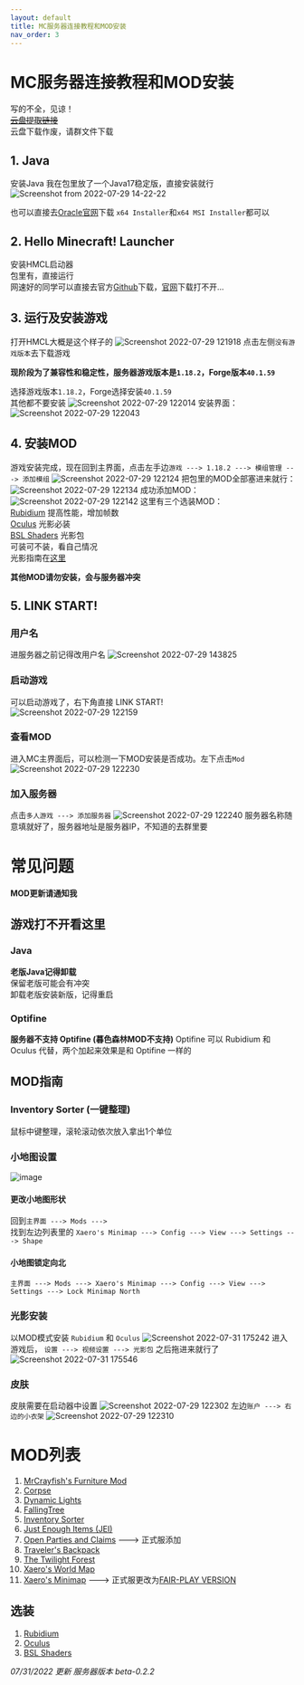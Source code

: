 ```yaml
---
layout: default
title: MC服务器连接教程和MOD安装
nav_order: 3
---
```

# MC服务器连接教程和MOD安装
写的不全，见谅！  
~~[云盘提取链接]()~~  
云盘下载作废，请群文件下载

## 1. Java
安装Java
我在包里放了一个Java17稳定版，直接安装就行![Screenshot from 2022-07-29 14-22-22](https://user-images.githubusercontent.com/31970387/181821333-d1f7e2a7-0855-4088-82b1-9ea4e2fe0bf9.png)

也可以直接去[Oracle官网](https://www.oracle.com/java/technologies/downloads/#java17)下载
`x64 Installer`和`x64 MSI Installer`都可以  

## 2. Hello Minecraft! Launcher
安装HMCL启动器  
包里有，直接运行  
网速好的同学可以直接去官方[Github](https://github.com/huanghongxun/HMCL)下载，[官网](https://hmcl.huangyuhui.net/)下载打不开... 

## 3. 运行及安装游戏
打开HMCL大概是这个样子的
![Screenshot 2022-07-29 121918](https://user-images.githubusercontent.com/31970387/181821626-258e647b-81ae-4edc-8d78-1e578651ccf7.png)
点击左侧`没有游戏版本`去下载游戏

**现阶段为了兼容性和稳定性，服务器游戏版本是`1.18.2`，Forge版本`40.1.59`**

选择游戏版本`1.18.2`，Forge选择安装`40.1.59`  
其他都不要安装
![Screenshot 2022-07-29 122014](https://user-images.githubusercontent.com/31970387/181821829-c2496f52-5bb3-4e3c-9306-a0fe70321ca3.png)
安装界面：
![Screenshot 2022-07-29 122043](https://user-images.githubusercontent.com/31970387/181821726-3e85900c-f0d5-43d8-a42b-a8842bc7873b.png)

## 4. 安装MOD
游戏安装完成，现在回到主界面，点击左手边`游戏 ---> 1.18.2 ---> 模组管理 ---> 添加模组`
![Screenshot 2022-07-29 122124](https://user-images.githubusercontent.com/31970387/181821893-5f9d44fc-7892-41fe-99d3-305581801d23.png)
把包里的MOD全部塞进来就行：
![Screenshot 2022-07-29 122134](https://user-images.githubusercontent.com/31970387/181825525-9461b4c5-5c02-4a53-87ad-cf75cee911e9.png)
成功添加MOD：
![Screenshot 2022-07-29 122142](https://user-images.githubusercontent.com/31970387/181821944-4c9bb444-1b42-4a7a-a68a-e1cff45edb2c.png)
这里有三个选装MOD：  
[Rubidium](https://www.curseforge.com/minecraft/mc-mods/rubidium) 提高性能，增加帧数  
[Oculus](https://www.curseforge.com/minecraft/mc-mods/oculus) 光影必装  
[BSL Shaders](https://www.curseforge.com/minecraft/customization/bsl-shaders) 光影包  
可装可不装，看自己情况  
光影指南在[这里](https://colgrave34.github.io/%E4%B8%AD%E6%96%87%E6%8C%87%E5%8C%97/%E5%A5%BD%E5%85%84%E5%BC%9F%E4%BB%AC%E7%9A%84mc%E6%9C%8D%E5%8A%A1%E5%99%A8/#%E5%85%89%E5%BD%B1%E5%AE%89%E8%A3%85)

**其他MOD请勿安装，会与服务器冲突**

## 5. LINK START! 
### 用户名
进服务器之前记得改用户名
![Screenshot 2022-07-29 143825](https://user-images.githubusercontent.com/31970387/181826050-5a35a735-6223-4670-9d11-bc2478e2d001.png)
### 启动游戏
可以启动游戏了，右下角直接 LINK START!  
![Screenshot 2022-07-29 122159](https://user-images.githubusercontent.com/31970387/181822196-08042e47-9afd-4879-9330-0e7fddcf3d73.png)
### 查看MOD
进入MC主界面后，可以检测一下MOD安装是否成功。左下点击`Mod`
![Screenshot 2022-07-29 122230](https://user-images.githubusercontent.com/31970387/181822218-0bb07919-0dc7-40e1-9865-a612971bd004.png)
### 加入服务器
点击`多人游戏 ---> 添加服务器`
![Screenshot 2022-07-29 122240](https://user-images.githubusercontent.com/31970387/181822241-a1742182-4304-44d9-878e-16f50c3f8c16.png)
服务器名称随意填就好了，服务器地址是服务器IP，不知道的去群里要

# 常见问题

**MOD更新请通知我**

## 游戏打不开看这里
### Java
**老版Java记得卸载**  
保留老版可能会有冲突  
卸载老版安装新版，记得重启

### Optifine
**服务器不支持 Optifine (暮色森林MOD不支持)**
Optifine 可以 Rubidium 和 Oculus 代替，两个加起来效果是和 Optifine 一样的

## MOD指南
### Inventory Sorter (一键整理)
鼠标中键整理，滚轮滚动依次放入拿出1个单位

### 小地图设置
![image](https://user-images.githubusercontent.com/31970387/182047079-1d2ff9e0-3aee-49c4-aae4-00fb566e7203.png)
#### 更改小地图形状
回到`主界面 ---> Mods --->`  
找到左边列表里的 `Xaero's Minimap ---> Config ---> View ---> Settings ---> Shape`
#### 小地图锁定向北
`主界面 ---> Mods ---> Xaero's Minimap ---> Config ---> View ---> Settings ---> Lock Minimap North`

### 光影安装
以MOD模式安装 `Rubidium` 和 `Oculus`
![Screenshot 2022-07-31 175242](https://user-images.githubusercontent.com/31970387/182047053-640f832d-c6b2-4bc7-ab84-45ab2a2e83c7.png)
进入游戏后， `设置 ---> 视频设置 ---> 光影包` 之后拖进来就行了
![Screenshot 2022-07-31 175546](https://user-images.githubusercontent.com/31970387/182047058-dbf821a8-2312-43a2-a6c5-59080f4942b6.png)

### 皮肤
皮肤需要在启动器中设置
![Screenshot 2022-07-29 122302](https://user-images.githubusercontent.com/31970387/181822270-b5f190d4-e5af-4284-a5e8-76d9dd98dac9.png)
左边`账户 ---> 右边的小衣架`
![Screenshot 2022-07-29 122310](https://user-images.githubusercontent.com/31970387/181822297-062c905b-eafa-42f5-bb66-826304308457.png)

# MOD列表
1. [MrCrayfish's Furniture Mod](https://www.curseforge.com/minecraft/mc-mods/mrcrayfish-furniture-mod)
2. [Corpse](https://www.curseforge.com/minecraft/mc-mods/corpse)
3. [Dynamic Lights](https://www.curseforge.com/minecraft/mc-mods/dynamic-lights)
4. [FallingTree](https://www.curseforge.com/minecraft/mc-mods/falling-tree)
5. [Inventory Sorter](https://www.curseforge.com/minecraft/mc-mods/inventory-sorter)
6. [Just Enough Items (JEI)](https://www.curseforge.com/minecraft/mc-mods/jei)
7. [Open Parties and Claims](https://www.curseforge.com/minecraft/mc-mods/open-parties-and-claims) ---> 正式服添加
8. [Traveler's Backpack](https://www.curseforge.com/minecraft/mc-mods/travelers-backpack)
9. [The Twilight Forest](https://www.curseforge.com/minecraft/mc-mods/the-twilight-forest)
10. [Xaero's World Map](https://chocolateminecraft.com/worldmap.php)
11. [Xaero's Minimap](https://chocolateminecraft.com/minimap2.php) ---> 正式服更改为[FAIR-PLAY VERSION](https://chocolateminecraft.com/minimap2.php)

## 选装
1. [Rubidium](https://www.curseforge.com/minecraft/mc-mods/rubidium)
2. [Oculus](https://www.curseforge.com/minecraft/mc-mods/oculus)
3. [BSL Shaders](https://www.curseforge.com/minecraft/customization/bsl-shaders)


*07/31/2022 更新  服务器版本 beta-0.2.2*